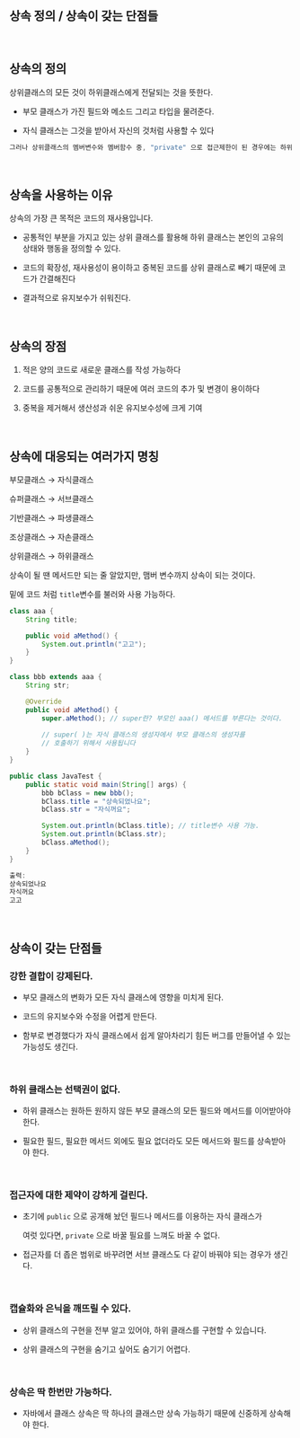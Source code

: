 ## 상속 정의 / 상속이 갖는 단점들

<br/>

## 상속의 정의

상위클래스의 모든 것이 하위클래스에게 전달되는 것을 뜻한다. 

- 부모 클래스가 가진 필드와 메소드 그리고 타입을 물려준다.

- 자식 클래스는 그것을 받아서 자신의 것처럼 사용할 수 있다

```java
그러나 상위클래스의 멤버변수와 멤버함수 중, "private" 으로 접근제한이 된 경우에는 하위클래스로 전달이 되지 않는다.
```

<br/>

## 상속을 사용하는 이유

상속의 가장 큰 목적은 코드의 재사용입니다. 

- 공통적인 부분을 가지고 있는 상위 클래스를 활용해 하위 클래스는 본인의 고유의 상태와 행동을 정의할 수 있다.
    
- 코드의 확장성, 재사용성이 용이하고 중복된 코드를 상위 클래스로 빼기 때문에 코드가 간결해진다
    
- 결과적으로 유지보수가 쉬워진다.

<br/>

## 상속의 장점

1. 적은 양의 코드로 새로운 클래스를 작성 가능하다

2. 코드를 공통적으로 관리하기 때문에 여러 코드의 추가 및 변경이 용이하다
3. 중복을 제거해서 생산성과 쉬운 유지보수성에 크게 기여

<br/>

## 상속에 대응되는 여러가지 명칭

부모클래스 → 자식클래스

슈퍼클래스 → 서브클래스

기반클래스 → 파생클래스

조상클래스 → 자손클래스

상위클래스 → 하위클래스

상속이 될 땐 메서드만 되는 줄 알았지만, 맴버 변수까지 상속이 되는 것이다.

밑에 코드 처럼 `title`변수를 불러와 사용 가능하다.

```java
class aaa {
    String title;

    public void aMethod() {
        System.out.println("고고");
    }
}

class bbb extends aaa {
    String str;

    @Override
    public void aMethod() {
        super.aMethod(); // super란? 부모인 aaa() 메서드를 부른다는 것이다.
        
        // super( )는 자식 클래스의 생성자에서 부모 클래스의 생성자를 
        // 호출하기 위해서 사용됩니다
    }
}

public class JavaTest {
    public static void main(String[] args) {
        bbb bClass = new bbb();
        bClass.title = "상속되었나요";
        bClass.str = "자식꺼요";

        System.out.println(bClass.title); // title변수 사용 가능.
        System.out.println(bClass.str);
        bClass.aMethod();
    }
}

출력:
상속되었나요
자식꺼요
고고
```

<br/>

## 상속이 갖는 단점들

### 강한 결합이 강제된다.

- 부모 클래스의 변화가 모든 자식 클래스에 영향을 미치게 된다.

- 코드의 유지보수와 수정을 어렵게 만든다.
- 함부로 변경했다가 자식 클래스에서 쉽게 알아차리기 힘든 버그를 만들어낼 수 있는 가능성도 생긴다.


<br/>

### 하위 클래스는 선택권이 없다.

- 하위 클래스는 원하든 원하지 않든 부모 클래스의 모든 필드와 메서드를 이어받아야 한다.

- 필요한 필드, 필요한 메서드 외에도 필요 없더라도 모든 메서드와 필드를 상속받아야 한다.

<br/>

### 접근자에 대한 제약이 강하게 걸린다.

- 초기에 `public` 으로 공개해 놨던 필드나 메서드를 이용하는 자식 클래스가
    
    여럿 있다면, `private` 으로 바꿀 필요를 느껴도 바꿀 수 없다.
    
- 접근자를 더 좁은 범위로 바꾸려면 서브 클래스도 다 같이 바꿔야 되는 경우가 생긴다.

<br/>

### 캡슐화와 은닉을 깨뜨릴 수 있다.

- 상위 클래스의 구현을 전부 알고 있어야, 하위 클래스를 구현할 수 있습니다.

- 상위 클래스의 구현을 숨기고 싶어도 숨기기 어렵다.

<br/>

### 상속은 딱 한번만 가능하다.

- 자바에서 클래스 상속은 딱 하나의 클래스만 상속 가능하기 때문에 신중하게 상속해야 한다.
